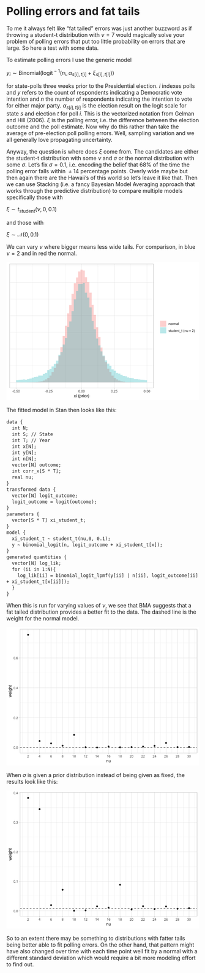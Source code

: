 Polling errors and fat tails
================

To me it always felt like “fat tailed” errors was just another buzzword
as if throwing a student-t distribution with *ν* = 7 would magically
solve your problem of polling errors that put too little probability on
errors that are large. So here a test with some data.

To estimate polling errors I use the generic model

*y*<sub>*i*</sub> ∼ Binomial(logit<sup> − 1</sup>(*n*<sub>*i*</sub>, *α*<sub>*s*\[*i*\], *t*\[*i*\]</sub> + *ξ*<sub>*s*\[*i*\], *t*\[*i*\]</sub>))

for state-polls three weeks prior to the Presidential election. *i*
indexes polls and *y* refers to the count of respondents indicating a
Democratic vote intention and *n* the number of respondents indicating
the intention to vote for either major party.
*α*<sub>*s*\[*i*\], *t*\[*i*\]</sub> is the election result on the logit
scale for state *s* and election *t* for poll *i*. This is the
vectorized notation from Gelman and Hill (2006). *ξ* is the polling
error, i.e. the difference between the election outcome and the poll
estimate. Now why do this rather than take the average of pre-election
poll polling errors. Well, sampling variation and we all generally love
propagating uncertainty.

Anyway, the question is where does *ξ* come from. The candidates are
either the student-t distribution with some *ν* and *σ* or the normal
distribution with some *σ*. Let’s fix *σ* = 0.1, i.e. encoding the
belief that 68% of the time the polling error falls within  ± 14
percentage points. Overly wide maybe but then again there are the
Hawaii’s of this world so let’s leave it like that. Then we can use
Stacking (i.e. a fancy Bayesian Model Averaging approach that works
through the predictive distribution) to compare multiple models
specifically those with

*ξ* ∼ *t*<sub>student</sub>(*ν*, 0, 0.1)

and those with

*ξ* ∼ 𝒩(0, 0.1)

We can vary *ν* where bigger means less wide tails. For comparison, in
blue *ν* = 2 and in red the normal.

![](README_files/figure-gfm/unnamed-chunk-1-1.png)<!-- -->

The fitted model in Stan then looks like this:

``` {c++}
data {
  int N;
  int S; // State
  int T; // Year
  int x[N];
  int y[N];
  int n[N];
  vector[N] outcome;
  int corr_x[S * T];
  real nu;
}
transformed data {
  vector[N] logit_outcome;
  logit_outcome = logit(outcome);
}
parameters {
  vector[S * T] xi_student_t;
}
model {
  xi_student_t ~ student_t(nu,0, 0.1);
  y ~ binomial_logit(n, logit_outcome + xi_student_t[x]);
}
generated quantities {
  vector[N] log_lik;
  for (ii in 1:N){
    log_lik[ii] = binomial_logit_lpmf(y[ii] | n[ii], logit_outcome[ii] + xi_student_t[x[ii]]);
  }
}
```

When this is run for varying values of *ν*, we see that BMA suggests
that a fat tailed distribution provides a better fit to the data. The
dashed line is the weight for the normal model.

![](README_files/figure-gfm/unnamed-chunk-2-1.png)<!-- -->

When *σ* is given a prior distribution instead of being given as fixed,
the results look like this:

![](README_files/figure-gfm/unnamed-chunk-3-1.png)<!-- -->

So to an extent there may be something to distributions with fatter
tails being better able to fit polling errors. On the other hand, that
pattern might have also changed over time with each time point well fit
by a normal with a different standard deviation which would require a
bit more modeling effort to find out.
